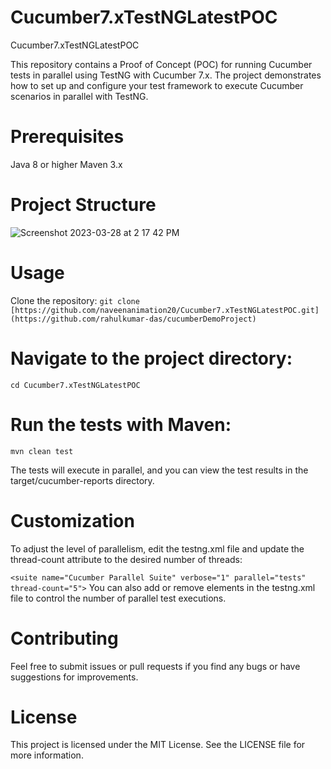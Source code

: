 # Cucumber7.xTestNGLatestPOC
Cucumber7.xTestNGLatestPOC

This repository contains a Proof of Concept (POC) for running Cucumber tests in parallel using TestNG with Cucumber 7.x. The project demonstrates how to set up and configure your test framework to execute Cucumber scenarios in parallel with TestNG.

# Prerequisites
Java 8 or higher
Maven 3.x

# Project Structure
![Screenshot 2023-03-28 at 2 17 42 PM](https://user-images.githubusercontent.com/6771652/228205682-a412dc0b-5e9d-4390-9edc-b79c0320277d.png)




# Usage
Clone the repository:
``` git clone [https://github.com/naveenanimation20/Cucumber7.xTestNGLatestPOC.git](https://github.com/rahulkumar-das/cucumberDemoProject) ```


# Navigate to the project directory:
``` cd Cucumber7.xTestNGLatestPOC ```

# Run the tests with Maven:
``` mvn clean test ```

The tests will execute in parallel, and you can view the test results in the target/cucumber-reports directory.

# Customization
To adjust the level of parallelism, edit the testng.xml file and update the thread-count attribute to the desired number of threads:

``` <suite name="Cucumber Parallel Suite" verbose="1" parallel="tests" thread-count="5"> ```
You can also add or remove <test> elements in the testng.xml file to control the number of parallel test executions.

# Contributing
Feel free to submit issues or pull requests if you find any bugs or have suggestions for improvements.

# License
This project is licensed under the MIT License. See the LICENSE file for more information.
